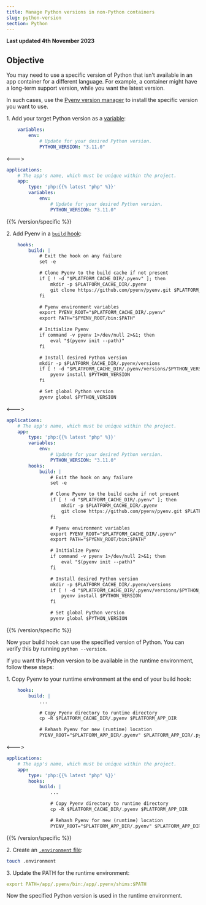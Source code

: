 ```yaml
---
title: Manage Python versions in non-Python containers
slug: python-version
section: Python
---
```


**Last updated 4th November 2023**



## Objective  

You may need to use a specific version of Python that isn't available in an app container for a different language.
For example, a container might have a long-term support version, while you want the latest version.

In such cases, use the [Pyenv version manager](https://github.com/pyenv/pyenv)
to install the specific version you want to use.

1\.  Add your target Python version as a [variable](../../development/variables/_index.md):



```yaml {configFile="app"}
    variables:
        env:
            # Update for your desired Python version.
            PYTHON_VERSION: "3.11.0"
```
<--->
```yaml {configFile="app"}
applications:
    # The app's name, which must be unique within the project.
    app:
        type: 'php:{{% latest "php" %}}'
        variables:
            env:
                # Update for your desired Python version.
                PYTHON_VERSION: "3.11.0"
```
{{% /version/specific %}}

2\.  Add Pyenv in a [`build` hook](../../create-apps/hooks/hooks-comparison.md#build-hook):



```yaml {configFile="app"}
    hooks:
        build: |
            # Exit the hook on any failure
            set -e

            # Clone Pyenv to the build cache if not present
            if [ ! -d "$PLATFORM_CACHE_DIR/.pyenv" ]; then
                mkdir -p $PLATFORM_CACHE_DIR/.pyenv
                git clone https://github.com/pyenv/pyenv.git $PLATFORM_CACHE_DIR/.pyenv
            fi

            # Pyenv environment variables
            export PYENV_ROOT="$PLATFORM_CACHE_DIR/.pyenv"
            export PATH="$PYENV_ROOT/bin:$PATH"

            # Initialize Pyenv
            if command -v pyenv 1>/dev/null 2>&1; then
                eval "$(pyenv init --path)"
            fi

            # Install desired Python version
            mkdir -p $PLATFORM_CACHE_DIR/.pyenv/versions
            if [ ! -d "$PLATFORM_CACHE_DIR/.pyenv/versions/$PYTHON_VERSION" ]; then
                pyenv install $PYTHON_VERSION
            fi

            # Set global Python version
            pyenv global $PYTHON_VERSION
```
<--->
```yaml {configFile="app"}
applications:
    # The app's name, which must be unique within the project.
    app:
        type: 'php:{{% latest "php" %}}'
        variables:
            env:
                # Update for your desired Python version.
                PYTHON_VERSION: "3.11.0"
        hooks:
            build: |
                # Exit the hook on any failure
                set -e

                # Clone Pyenv to the build cache if not present
                if [ ! -d "$PLATFORM_CACHE_DIR/.pyenv" ]; then
                    mkdir -p $PLATFORM_CACHE_DIR/.pyenv
                    git clone https://github.com/pyenv/pyenv.git $PLATFORM_CACHE_DIR/.pyenv
                fi

                # Pyenv environment variables
                export PYENV_ROOT="$PLATFORM_CACHE_DIR/.pyenv"
                export PATH="$PYENV_ROOT/bin:$PATH"

                # Initialize Pyenv
                if command -v pyenv 1>/dev/null 2>&1; then
                    eval "$(pyenv init --path)"
                fi

                # Install desired Python version
                mkdir -p $PLATFORM_CACHE_DIR/.pyenv/versions
                if [ ! -d "$PLATFORM_CACHE_DIR/.pyenv/versions/$PYTHON_VERSION" ]; then
                    pyenv install $PYTHON_VERSION
                fi

                # Set global Python version
                pyenv global $PYTHON_VERSION
```
{{% /version/specific %}}

Now your build hook can use the specified version of Python.
You can verify this by running `python --version`.

If you want this Python version to be available in the runtime environment, follow these steps:

1\.  Copy Pyenv to your runtime environment at the end of your build hook:



```yaml {configFile="app"}
    hooks:
        build: |
            ...

            # Copy Pyenv directory to runtime directory
            cp -R $PLATFORM_CACHE_DIR/.pyenv $PLATFORM_APP_DIR

            # Rehash Pyenv for new (runtime) location
            PYENV_ROOT="$PLATFORM_APP_DIR/.pyenv" $PLATFORM_APP_DIR/.pyenv/bin/pyenv rehash
```
<--->
```yaml {configFile="app"}
applications:
    # The app's name, which must be unique within the project.
    app:
        type: 'php:{{% latest "php" %}}'
        hooks:
            build: |
                ...

                # Copy Pyenv directory to runtime directory
                cp -R $PLATFORM_CACHE_DIR/.pyenv $PLATFORM_APP_DIR

                # Rehash Pyenv for new (runtime) location
                PYENV_ROOT="$PLATFORM_APP_DIR/.pyenv" $PLATFORM_APP_DIR/.pyenv/bin/pyenv rehash
```
{{% /version/specific %}}

2\.  Create an [`.environment` file](../../development/variables/set-variables.md#set-variables-via-script):


```bash
touch .environment
```

3\.  Update the PATH for the runtime environment:


```yaml {location=".environment"}
export PATH=/app/.pyenv/bin:/app/.pyenv/shims:$PATH
```

Now the specified Python version is used in the runtime environment.
